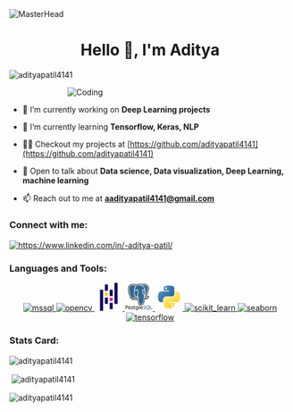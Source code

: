 <img src="https://appnivi.com/wp-content/uploads/2022/11/Shutterstock-j7o0hD2crY.jpg" alt="MasterHead" style="width: 100%; height: 500px;">

<h1 align="center">Hello 👋, I'm Aditya</h1>
<p align="left"> <img src="https://komarev.com/ghpvc/?username=adityapatil4141&label=Profile%20views&color=0e75b6&style=flat" alt="adityapatil4141" /> </p>
<img align="right" alt="Coding" width="400" src="https://i.giphy.com/SvckSy7fFviqrq8ClF.webp">

<p align="left"> <a href="https://twitter.com/" target="blank"><img src="https://img.shields.io/twitter/follow/?logo=twitter&style=for-the-badge" alt="" /></a> </p>

- 🔭 I’m currently working on **Deep Learning projects**

- 🌱 I’m currently learning **Tensorflow, Keras, NLP**

- 👨‍💻 Checkout my projects at [https://github.com/adityapatil4141](https://github.com/adityapatil4141)

- 💬 Open to talk about **Data science, Data visualization, Deep Learning, machine learning**

- 📫 Reach out to me at **aadityapatil4141@gmail.com**

<h3 align="left">Connect with me:</h3>
<p align="left">
<a href="https://linkedin.com/in/https://www.linkedin.com/in/-aditya-patil/" target="blank"><img align="center" src="https://raw.githubusercontent.com/rahuldkjain/github-profile-readme-generator/master/src/images/icons/Social/linked-in-alt.svg" alt="https://www.linkedin.com/in/-aditya-patil/" height="30" width="40" /></a>
</p>

<h3 align="left">Languages and Tools:</h3>
<p align="center"> <a href="https://www.microsoft.com/en-us/sql-server" target="_blank" rel="noreferrer"> <img src="https://www.svgrepo.com/show/303229/microsoft-sql-server-logo.svg" alt="mssql" width="50" height="50"/> </a> <a href="https://opencv.org/" target="_blank" rel="noreferrer"> <img src="https://www.vectorlogo.zone/logos/opencv/opencv-icon.svg" alt="opencv" width="50" height="50"/> </a> <a href="https://pandas.pydata.org/" target="_blank" rel="noreferrer"> <img src="https://raw.githubusercontent.com/devicons/devicon/2ae2a900d2f041da66e950e4d48052658d850630/icons/pandas/pandas-original.svg" alt="pandas" width="50" height="50"/> </a> <a href="https://www.postgresql.org" target="_blank" rel="noreferrer"> <img src="https://raw.githubusercontent.com/devicons/devicon/master/icons/postgresql/postgresql-original-wordmark.svg" alt="postgresql" width="50" height="50"/> </a> <a href="https://www.python.org" target="_blank" rel="noreferrer"> <img src="https://raw.githubusercontent.com/devicons/devicon/master/icons/python/python-original.svg" alt="python" width="50" height="50"/> </a> <a href="https://scikit-learn.org/" target="_blank" rel="noreferrer"> <img src="https://upload.wikimedia.org/wikipedia/commons/0/05/Scikit_learn_logo_small.svg" alt="scikit_learn" width="50" height="50"/> </a> <a href="https://seaborn.pydata.org/" target="_blank" rel="noreferrer"> <img src="https://seaborn.pydata.org/_images/logo-mark-lightbg.svg" alt="seaborn" width="50" height="50"/> </a> <a href="https://www.tensorflow.org" target="_blank" rel="noreferrer"> <img src="https://www.vectorlogo.zone/logos/tensorflow/tensorflow-icon.svg" alt="tensorflow" width="50" height="50"/> </a> </p>
<h3 align="left">Stats Card:</h3>

<p><img align="center" src="https://github-readme-stats.vercel.app/api/top-langs?username=adityapatil4141&show_icons=true&locale=en&layout=compact" alt="adityapatil4141" /></p>

<p>&nbsp;<img align="center" src="https://github-readme-stats.vercel.app/api?username=adityapatil4141&show_icons=true&locale=en" alt="adityapatil4141" /></p>

<p><img align="center" src="https://github-readme-streak-stats.herokuapp.com/?user=adityapatil4141&" alt="adityapatil4141" /></p>
